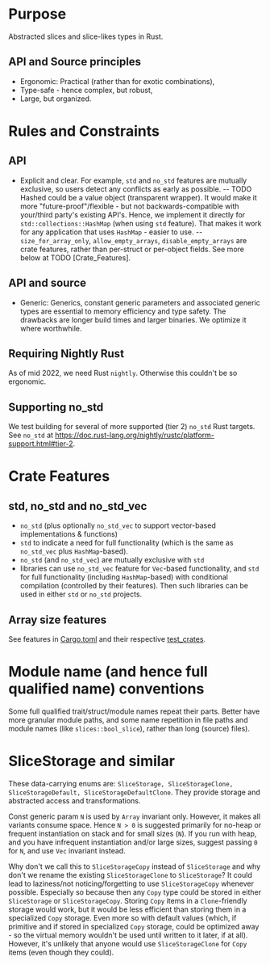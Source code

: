 # Purpose
Abstracted slices and slice-likes types in Rust.

## API and Source principles
- Ergonomic: Practical (rather than for exotic combinations),
- Type-safe  - hence complex, but robust,
- Large, but organized.

# Rules and Constraints
## API
- Explicit and clear. For example, `std` and `no_std` features are mutually
exclusive, so users detect any conflicts as early as possible. -- TODO Hashed
could be a value object (transparent wrapper). It would make it more
"future-proof"/flexible - but not backwards-compatible with your/third party's
existing API's. Hence, we implement it directly for `std::collections::HashMap`
(when using `std` feature). That makes it work for any application that uses
`HashMap` - easier to use. -- `size_for_array_only`, `allow_empty_arrays`,
`disable_empty_arrays` are crate features, rather than per-struct or per-object
fields. See more below at TODO [Crate_Features].

## API and source
- Generic: Generics, constant generic parameters and associated generic types
  are essential to memory efficiency and type safety. The drawbacks are longer
  build times and larger binaries. We optimize it where worthwhile.

## Requiring Nightly Rust
As of mid 2022, we need Rust `nightly`. Otherwise this couldn't be so ergonomic.

## Supporting no_std
We test building for several of more supported (tier 2) `no_std` Rust targets.
See `no_std` at
https://doc.rust-lang.org/nightly/rustc/platform-support.html#tier-2.

# Crate Features
## std, no_std and no_std_vec
- `no_std` (plus optionally `no_std_vec` to support vector-based implementations
  & functions)
- `std` to indicate a need for full functionality (which is the same as
  `no_std_vec` plus `HashMap`-based).
- `no_std` (and `no_std_vec`) are mutually exclusive with `std`
- libraries can use `no_std_vec` feature for `Vec`-based functionality, and
  `std` for full functionality (including `HashMap`-based) with conditional
  compilation (controlled by their features). Then such libraries can be used in
  either `std` or `no_std` projects.

## Array size features
See features in [Cargo.toml](./Cargo.toml) and their respective
[test_crates](test_crates).

# Module name (and hence full qualified name) conventions
Some full qualified trait/struct/module names repeat their parts. Better have
more granular module paths, and some name repetition in file paths and module
names (like `slices::bool_slice`), rather than long (source) files).

# SliceStorage and similar
These data-carrying enums are: `SliceStorage, SliceStorageClone,
SliceStorageDefault, SliceStorageDefaultClone`. They provide storage and
abstracted access and transformations.

Const generic param `N` is used by `Array` invariant only. However, it makes all
variants consume space. Hence `N > 0` is suggested primarily for no-heap or
frequent instantiation on stack and for small sizes (`N`). If you run with heap,
and you have infrequent instantiation and/or large sizes, suggest passing `0`
for `N`, and use `Vec` invariant instead.

Why don't we call this to `SliceStorageCopy` instead of `SliceStorage` and why
don't we rename the existing `SliceStorageClone` to `SliceStorage`? It could
lead to laziness/not noticing/forgetting to use `SliceStorageCopy` whenever
possible. Especially so because then any `Copy` type could be stored in either
`SliceStorage` or `SliceStorageCopy`. Storing `Copy` items in a `Clone`-friendly
storage would work, but it would be less efficient than storing them in a
specialized `Copy` storage. Even more so with default values (which, if
primitive and if stored in specialized `Copy` storage, could be optimized away -
so the virtual memory wouldn't be used until written to it later, if at all).
However, it's unlikely that anyone would use `SliceStorageClone` for `Copy`
items (even though they could).